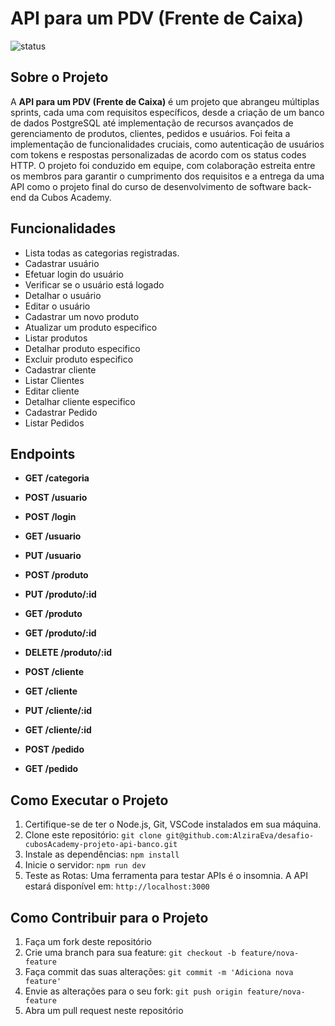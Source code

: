 # API para um PDV (Frente de Caixa)


![status](https://img.shields.io/badge/status-%20concluido-green)

## Sobre o Projeto

A  **API para um PDV (Frente de Caixa)**  é um projeto que abrangeu múltiplas sprints, cada uma com requisitos específicos, desde a criação de um banco de dados PostgreSQL até implementação de recursos avançados de gerenciamento de produtos, clientes, pedidos e usuários. Foi feita a implementação de funcionalidades cruciais, como autenticação de usuários com tokens e respostas personalizadas de acordo com os status codes HTTP. O projeto foi conduzido em equipe, com colaboração estreita entre os membros para garantir o cumprimento dos requisitos e a entrega da uma API como o projeto final do curso de desenvolvimento de software back-end da Cubos Academy.

## Funcionalidades

- Lista todas as categorias registradas.
- Cadastrar usuário
- Efetuar login do usuário
- Verificar se o usuário está logado
- Detalhar o usuário
- Editar o usuário
- Cadastrar um novo produto
- Atualizar um produto especifico
- Listar produtos
- Detalhar produto especifico 
- Excluir produto especifico
- Cadastrar cliente
- Listar Clientes
- Editar cliente
- Detalhar cliente especifico
- Cadastrar Pedido
- Listar Pedidos
  
## Endpoints

- **GET /categoria**

- **POST /usuario**

- **POST /login**

- **GET /usuario**

- **PUT /usuario**

- **POST /produto**

- **PUT /produto/:id**

- **GET /produto**

- **GET /produto/:id**

- **DELETE /produto/:id**

- **POST /cliente**

- **GET /cliente**

- **PUT /cliente/:id**

- **GET /cliente/:id**

- **POST /pedido**

- **GET /pedido**

  
## Como Executar o Projeto

1. Certifique-se de ter o Node.js, Git, VSCode instalados em sua máquina.
2. Clone este repositório: `git clone git@github.com:AlziraEva/desafio-cubosAcademy-projeto-api-banco.git`
3. Instale as dependências: `npm install`
4. Inicie o servidor: `npm run dev` 
5. Teste as Rotas: Uma ferramenta para testar APIs é o insomnia. A API estará disponível em: `http://localhost:3000`


## Como Contribuir para o Projeto

1. Faça um fork deste repositório
2. Crie uma branch para sua feature: `git checkout -b feature/nova-feature`
3. Faça commit das suas alterações: `git commit -m 'Adiciona nova feature'`
4. Envie as alterações para o seu fork: `git push origin feature/nova-feature`
5. Abra um pull request neste repositório
